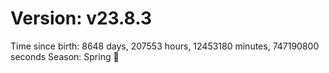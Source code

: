 # Version: v23.8.3
Time since birth: 8648 days, 207553 hours, 12453180 minutes, 747190800 seconds
Season: Spring 🌸
